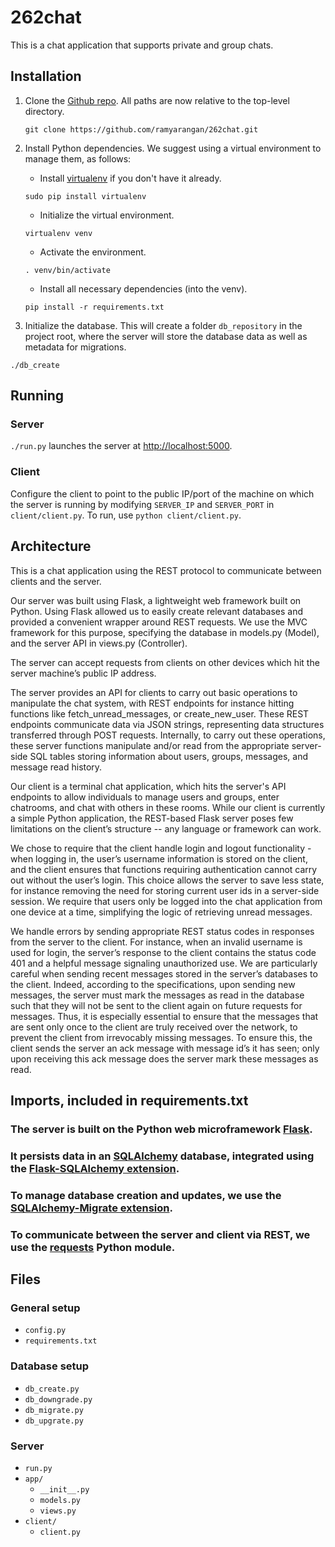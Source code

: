 # 262chat

This is a chat application that supports private and group chats. 

## Installation

1. Clone the [Github repo](https://github.com/ramyarangan/262chat.git). 
   All paths are now relative to the top-level directory.
   ``` 
   git clone https://github.com/ramyarangan/262chat.git 
   ```

2. Install Python dependencies. We suggest using a virtual environment to manage them, as follows:

	* Install [virtualenv](http://flask.pocoo.org/docs/0.10/installation/) if you don't have it already.

	``` 
	sudo pip install virtualenv
	```

	* Initialize the virtual environment.
	```
	virtualenv venv
	```

	* Activate the environment.
	```
	. venv/bin/activate
	```
	
	* Install all necessary dependencies (into the venv).
	```
	pip install -r requirements.txt
	```

3. Initialize the database. This will create a folder `db_repository` in the project root, where the server will store the database data as well as metadata for migrations.
``` 
./db_create 
```


## Running

### Server
`./run.py` launches the server at <http://localhost:5000>.

### Client
Configure the client to point to the public IP/port of the machine on which 
the server is running by modifying `SERVER_IP` and `SERVER_PORT` in 
`client/client.py`. To run, use `python client/client.py`. 


## Architecture

This is a chat application using the REST protocol to communicate between clients and the server. 

Our server was built using Flask, a lightweight web framework built on Python. Using Flask allowed us to easily create relevant databases and provided a convenient wrapper around REST requests. We use the MVC framework for this purpose, specifying the database in models.py (Model), and the server API in views.py (Controller).

The server can accept requests from clients on other devices which hit the server machine’s public IP address. 

The server provides an API for clients to carry out basic operations to manipulate the chat system, with REST endpoints for instance hitting functions like fetch_unread_messages, or create_new_user. These REST endpoints communicate data via JSON strings, representing data structures transferred through POST requests. Internally, to carry out these operations, these server functions manipulate and/or read from the appropriate server-side SQL tables storing information about users, groups, messages, and message read history. 

Our client is a terminal chat application, which hits the server's API endpoints to allow individuals to manage users and groups, enter chatrooms, and chat with others in these rooms. While our client is currently a simple Python application, the REST-based Flask server poses few limitations on the client’s structure -- any language or framework can work. 

We chose to require that the client handle login and logout functionality - when logging in, the user’s username information is stored on the client, and the client ensures that functions requiring authentication cannot carry out without the user’s login. This choice allows the server to save less state, for instance removing the need for storing current user ids in a server-side session. We require that users only be logged into the chat application from one device at a time, simplifying the logic of retrieving unread messages.

We handle errors by sending appropriate REST status codes in responses from the server to the client. For instance, when an invalid username is used for login, the server’s response to the client contains the status code 401 and a helpful message signaling unauthorized use. We are particularly careful when sending recent messages stored in the server’s databases to the client. Indeed, according to the specifications, upon sending new messages, the server must mark the messages as read in the database such that they will not be sent to the client again on future requests for messages. Thus, it is especially essential to ensure that the messages that are sent only once to the client are truly received over the network, to prevent the client from irrevocably missing messages. To ensure this, the client sends the server an ack message with message id’s it has seen; only upon receiving this ack message does the server mark these messages as read.


## Imports, included in requirements.txt

### The server is built on the Python web microframework [Flask](http://flask.pocoo.org/). 
### It persists data in an [SQLAlchemy](http://www.sqlalchemy.org/) database, integrated using the [Flask-SQLAlchemy extension](http://flask-sqlalchemy.pocoo.org/2.1/). 
### To manage database creation and updates, we use the [SQLAlchemy-Migrate extension](https://sqlalchemy-migrate.readthedocs.org/). 
### To communicate between the server and client via REST, we use the [requests](http://docs.python-requests.org/en/master/) Python module. 

## Files

### General setup
* `config.py`
* `requirements.txt`

### Database setup
* `db_create.py`
* `db_downgrade.py`
* `db_migrate.py`
* `db_upgrate.py`

### Server
* `run.py`
* `app/`
	* `__init__.py`
	* `models.py`
	* `views.py`
* `client/`
	* `client.py`
